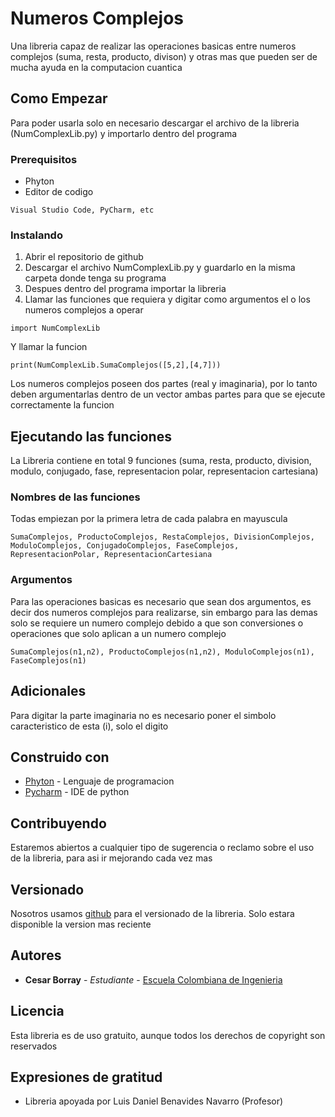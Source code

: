# Numeros Complejos

Una libreria capaz de realizar las operaciones basicas entre numeros complejos (suma, resta, producto, divison) y otras mas que pueden ser de mucha ayuda en la computacion cuantica

## Como Empezar

Para poder usarla solo en necesario descargar el archivo de la libreria (NumComplexLib.py) y importarlo dentro del programa

### Prerequisitos

- Phyton
- Editor de codigo

```
Visual Studio Code, PyCharm, etc
```

### Instalando

1. Abrir el repositorio de github 
2. Descargar el archivo NumComplexLib.py y guardarlo en la misma carpeta donde tenga su programa
3. Despues dentro del programa importar la libreria 
4. Llamar las funciones que requiera y digitar como argumentos el o los numeros complejos a operar

```
import NumComplexLib
```

Y llamar la funcion

```
print(NumComplexLib.SumaComplejos([5,2],[4,7]))
```

Los numeros complejos poseen dos partes (real y imaginaria), por lo tanto deben argumentarlas dentro de un vector ambas partes para que se ejecute correctamente la funcion

## Ejecutando las funciones

La Libreria contiene en total 9 funciones (suma, resta, producto, division, modulo, conjugado, fase, representacion polar, representacion cartesiana)

### Nombres de las funciones

Todas empiezan por la primera letra de cada palabra en mayuscula

```
SumaComplejos, ProductoComplejos, RestaComplejos, DivisionComplejos, ModuloComplejos, ConjugadoComplejos, FaseComplejos, RepresentacionPolar, RepresentacionCartesiana
```

### Argumentos

Para las operaciones basicas es necesario que sean dos argumentos, es decir dos numeros complejos para realizarse, sin embargo para las demas solo se requiere un numero complejo debido a que son conversiones o operaciones que solo aplican a un numero complejo

```
SumaComplejos(n1,n2), ProductoComplejos(n1,n2), ModuloComplejos(n1), FaseComplejos(n1)
```

## Adicionales

Para digitar la parte imaginaria no es necesario poner el simbolo caracteristico de esta (i), solo el digito

## Construido con

* [Phyton](https://www.python.org/) - Lenguaje de programacion
* [Pycharm](https://www.jetbrains.com/es-es/pycharm/) - IDE de python

## Contribuyendo

Estaremos abiertos a cualquier tipo de sugerencia o reclamo sobre el uso de la libreria, para asi ir mejorando cada vez mas

## Versionado

Nosotros usamos [github](https://github.com/AndresSu2342/NumComplexLib) para el versionado de la libreria. Solo estara disponible la version mas reciente

## Autores

* **Cesar Borray** - *Estudiante* - [Escuela Colombiana de Ingenieria](https://www.escuelaing.edu.co/es/)

## Licencia

Esta libreria es de uso gratuito, aunque todos los derechos de copyright son reservados

## Expresiones de gratitud

* Libreria apoyada por Luis Daniel Benavides Navarro (Profesor)
